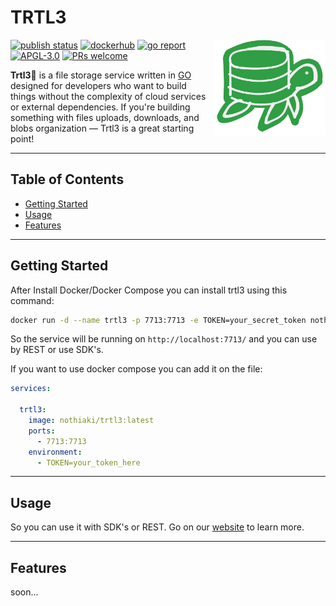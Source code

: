 # TRTL3

<img align="right" width="180px" src="https://github.com/blobtrtl3/docs/blob/main/logo/logo.svg" alt="trtl3 logo">

[![publish status](https://github.com/blobtrtl3/trtl3/actions/workflows/publish.yml/badge.svg?branch=main)](https://github.com/blobtrtl3/trtl3/actions/workflows/publish.yml)
[![dockerhub](https://img.shields.io/docker/pulls/nothiaki/trtl3.svg)](https://hub.docker.com/r/nothiaki/trtl3)
[![go report](https://goreportcard.com/badge/github.com/blobtrtl3/trtl3)](https://goreportcard.com/report/github.com/gin-gonic/gin)
[![APGL-3.0](https://img.shields.io/badge/license-AGPL--3.0-blue.svg)](LICENSE)
[![PRs welcome](https://img.shields.io/badge/contributions-welcome-brightgreen.svg)](CONTRIBUTING.md)

**Trtl3**🐢 is a file storage service written in [GO](https://go.dev/) designed for developers who want to build things without
the complexity of cloud services or external dependencies.
If you're building something with files uploads, downloads, and blobs organization — Trtl3 is a great starting point!

---

## Table of Contents

- [Getting Started](#getting-started)
- [Usage](#usage)
- [Features](#features)

---

## Getting Started

After Install Docker/Docker Compose you can install trtl3 using this command:

```bash
docker run -d --name trtl3 -p 7713:7713 -e TOKEN=your_secret_token nothiaki/trtl3:latest
```

So the service will be running on `http://localhost:7713/` and you can use by REST or use SDK's.

If you want to use docker compose you can add it on the file:

```yaml
services:

  trtl3:
    image: nothiaki/trtl3:latest
    ports:
      - 7713:7713
    environment:
      - TOKEN=your_token_here
```

---

## Usage

So you can use it with SDK's or REST.
Go on our [website](https://trtl3.store) to learn more.

---

## Features

soon...
